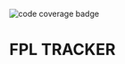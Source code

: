 ![code coverage badge](https://github.com/tb38r/fpl-tracker/actions/workflows/ci.yml/badge.svg)




# FPL TRACKER